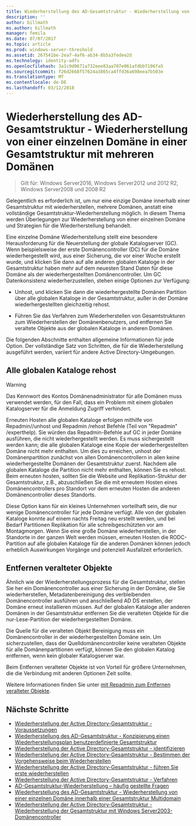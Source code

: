 ```yaml
---
title: Wiederherstellung des AD-Gesamtstruktur - Wiederherstellung von einer einzelnen Domäne in einer Gesamtstruktur mit mehreren Domänen
description: ''
author: billmath
ms.author: billmath
manager: femila
ms.date: 07/07/2017
ms.topic: article
ms.prod: windows-server-threshold
ms.assetid: 267541be-2ea7-4af6-ab34-8b5a3fedee2d
ms.technology: identity-adfs
ms.openlocfilehash: 3a1c9d0671a732eee83aa707e061afdbbf106fa5
ms.sourcegitcommit: f26d2668f57624a3865ca4ffd36a698eea7b503e
ms.translationtype: MT
ms.contentlocale: de-DE
ms.lasthandoff: 03/12/2018
---
```

# <a name="ad-forest-recovery---recovering-a-single-domain-in-a-multidomain-forest"></a>Wiederherstellung des AD-Gesamtstruktur - Wiederherstellung von einer einzelnen Domäne in einer Gesamtstruktur mit mehreren Domänen

>Gilt für: Windows Server2016, Windows Server2012 und 2012 R2, Windows Server2008 und 2008 R2

Gelegentlich es erforderlich ist, um nur eine einzige Domäne innerhalb einer Gesamtstruktur mit wiederherstellen, mehrere Domänen, anstatt eine vollständige Gesamtstruktur-Wiederherstellung möglich. In diesem Thema werden Überlegungen zur Wiederherstellung von einer einzelnen Domäne und Strategien für die Wiederherstellung behandelt.  
  
 Eine einzelne Domäne Wiederherstellung stellt eine besondere Herausforderung für die Neuerstellung der globale Katalogserver (GC). Wenn beispielsweise der erste Domänencontroller (DC) für die Domäne wiederhergestellt wird, aus einer Sicherung, die vor einer Woche erstellt wurde, und klicken Sie dann auf alle anderen globalen Kataloge in der Gesamtstruktur haben mehr auf dem neuesten Stand Daten für diese Domäne als der wiederhergestellten Domänencontroller. Um GC Datenkonsistenz wiederherzustellen, stehen einige Optionen zur Verfügung:  
  
-   Unhost, und klicken Sie dann die wiederhergestellte Domänen Partition über alle globalen Kataloge in der Gesamtstruktur, außer in der Domäne wiederhergestellten gleichzeitig rehost.  
  
-   Führen Sie das Verfahren zum Wiederherstellen von Gesamtstrukturen zum Wiederherstellen der Domänenbenutzers, und entfernen Sie veraltete Objekte aus der globalen Kataloge in anderen Domänen.  
  
 Die folgenden Abschnitte enthalten allgemeine Informationen für jede Option. Der vollständige Satz von Schritten, die für die Wiederherstellung ausgeführt werden, variiert für andere Active Directory-Umgebungen.  
  
## <a name="rehost-all-gcs"></a>Alle globalen Kataloge rehost  

> [!WARNING]
>  Das Kennwort des Kontos Domänenadministrator für alle Domänen muss verwendet werden, für den Fall, dass ein Problem mit einem globalen Katalogserver für die Anmeldung Zugriff verhindert.  

 Erneuten Hosten alle globalen Kataloge erfolgen mithilfe von Repadmin//unhost und Repadmin /rehost Befehle (Teil von "Repadmin" /experthelp). Sie würden das Repadmin-Befehle auf GC in jeder Domäne ausführen, die nicht wiederhergestellt werden. Es muss sichergestellt werden kann; die alle globalen Kataloge eine Kopie der wiederhergestellten Domäne nicht mehr enthalten. Um dies zu erreichen, unhost der Domänenpartition zunächst von allen Domänencontrollern in allen keine wiederhergestellte Domänen der Gesamtstruktur zuerst. Nachdem alle globalen Kataloge die Partition nicht mehr enthalten, können Sie es rehost. Beim erneuten hosten, sollten Sie die Website und Replikation-Struktur der Gesamtstruktur, z.B., abzuschließen Sie die mit erneutem Hosten eines Domänencontrollers pro Standort vor dem erneuten Hosten die anderen Domänencontroller dieses Standorts.  
  
 Diese Option kann für ein kleines Unternehmen vorteilhaft sein, die nur wenige Domänencontroller für jede Domäne verfügt. Alle von der globalen Kataloge konnte auf einem nachts Freitag neu erstellt werden, und bei Bedarf Partitionen Replikation für alle schreibgeschützten vor am Montagmorgen. Wenn Sie eine große Domäne wiederherstellen, in der Standorte in der ganzen Welt werden müssen, erneuten Hosten die RODC-Partition auf alle globalen Kataloge für die anderen Domänen können jedoch erheblich Auswirkungen Vorgänge und potenziell Ausfallzeit erforderlich.  
  
## <a name="remove-lingering-objects"></a>Entfernen veralteter Objekte  
 Ähnlich wie der Wiederherstellungsprozess für die Gesamtstruktur, stellen Sie her ein Domänencontroller aus einer Sicherung in der Domäne, die Sie wiederherstellen, Metadatenbereinigung des verbleibenden Domänencontroller ausführen und anschließend AD DS erstellen, der Domäne erneut installieren müssen. Auf der globalen Kataloge aller anderen Domänen in der Gesamtstruktur entfernen Sie die veralteten Objekte für die nur-Lese-Partition der wiederhergestellten Domäne.  
  
 Die Quelle für die veralteten Objekt Bereinigung muss ein Domänencontroller in der wiederhergestellten Domäne sein. Um sicherzustellen, dass der Quelldomänencontroller keine veralteten Objekte für alle Domänenpartitionen verfügt, können Sie den globalen Katalog entfernen, wenn kein globaler Katalogserver war.  
  
 Beim Entfernen veralteter Objekte ist von Vorteil für größere Unternehmen, die die Verbindung mit anderen Optionen Zeit sollte.  
  
 Weitere Informationen finden Sie unter [mit Repadmin zum Entfernen veralteter Objekte](https://technet.microsoft.com/library/cc785298.aspx).

## <a name="next-steps"></a>Nächste Schritte
-   [Wiederherstellung der Active Directory-Gesamtstruktur - Voraussetzungen](AD-Forest-Recovery-Prerequisties.md)  
-   [Wiederherstellung des AD-Gesamtstruktur - Konzipierung einen Wiederherstellungsplan benutzerdefinierte Gesamtstruktur](AD-Forest-Recovery-Devising-a-Plan.md)  
-   [Wiederherstellung der Active Directory-Gesamtstruktur - identifizieren](AD-Forest-Recovery-Identify-the-Problem.md)
-   [Wiederherstellung der Active Directory-Gesamtstruktur - Bestimmen der Vorgehensweise beim Wiederherstellen](AD-Forest-Recovery-Determine-how-to-Recover.md)
-   [Wiederherstellung der Active Directory-Gesamtstruktur - führen Sie erste wiederherstellen](AD-Forest-Recovery-Perform-initial-recovery.md)  
-   [Wiederherstellung der Active Directory-Gesamtstruktur - Verfahren](AD-Forest-Recovery-Procedures.md)  
-   [AD-Gesamtstruktur-Wiederherstellung – häufig gestellte Fragen](AD-Forest-Recovery-FAQ.md)  
-   [Wiederherstellung des AD-Gesamtstruktur - Wiederherstellung von einer einzelnen Domäne innerhalb einer Gesamtstruktur Multidomain](AD-Forest-Recovery-Single-Domain-in-Multidomain-Recovery.md)  
-   [Wiederherstellung der Active Directory-Gesamtstruktur - Wiederherstellung der Gesamtstruktur mit Windows Server2003-Domänencontroller](AD-Forest-Recovery-Windows-Server-2003.md)  
